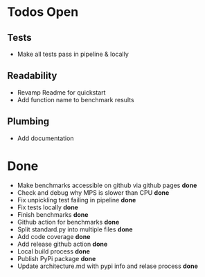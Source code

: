 # Todos Open

## Tests
- Make all tests pass in pipeline & locally

## Readability
- Revamp Readme for quickstart
- Add function name to benchmark results

## Plumbing
- Add documentation

# Done
- Make benchmarks accessible on github via github pages  **done**
- Check and debug why MPS is slower than CPU **done**
- Fix unpickling test failing in pipeline **done**
- Fix tests locally **done**
- Finish benchmarks **done**
- Github action for benchmarks **done**
- Split standard.py into multiple files  **done**
- Add code coverage **done**
- Add release github action **done**
- Local build process **done**
- Publish PyPi package **done**
- Update architecture.md with pypi info and relase process **done**
